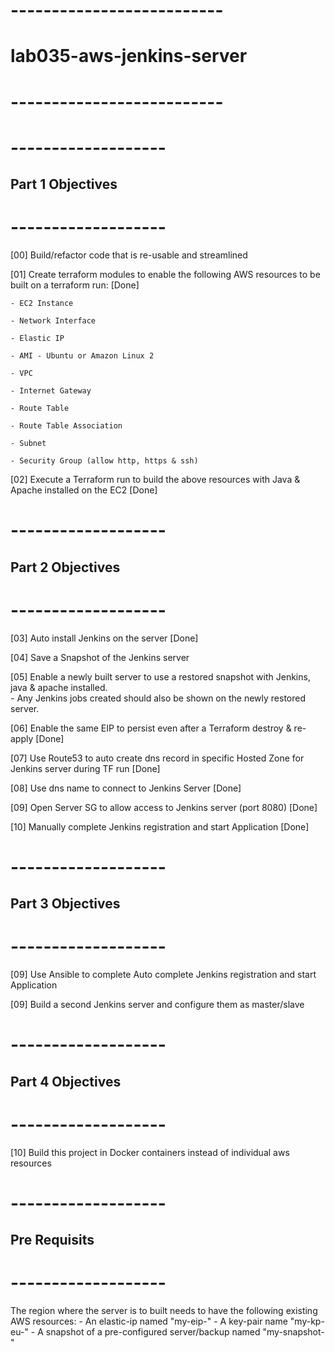 # --------------------------
# lab035-aws-jenkins-server
# --------------------------


# -------------------
## Part 1 Objectives
# -------------------
[00] Build/refactor code that is re-usable and streamlined

[01] Create terraform modules to enable the following AWS resources to be built on a terraform run: [Done]

    - EC2 Instance 

    - Network Interface 

    - Elastic IP 

    - AMI - Ubuntu or Amazon Linux 2 

    - VPC 

    - Internet Gateway

    - Route Table

    - Route Table Association

    - Subnet

    - Security Group (allow http, https & ssh)

[02] Execute a Terraform run to build the above resources with Java & Apache installed on the EC2 [Done]



# -------------------
## Part 2 Objectives
# -------------------

[03] Auto install Jenkins on the server [Done]

[04] Save a Snapshot of the Jenkins server

[05] Enable a newly built server to use a restored snapshot with Jenkins, java & apache installed.  
        - Any Jenkins jobs created should also be shown on the newly restored server.

[06] Enable the same EIP to persist even after a Terraform destroy & re-apply [Done]

[07] Use Route53 to auto create dns record in specific Hosted Zone for Jenkins server during TF run [Done]

[08] Use dns name to connect to Jenkins Server [Done]

[09] Open Server SG to allow access to Jenkins server (port 8080) [Done]

[10] Manually complete Jenkins registration and start Application [Done]



# -------------------
## Part 3 Objectives
# -------------------

[09] Use Ansible to complete Auto complete Jenkins registration and start Application

[09] Build a second Jenkins server and configure them as master/slave


# -------------------
## Part 4 Objectives
# -------------------

[10] Build this project in Docker containers instead of individual aws resources




# -------------------
## Pre Requisits
# -------------------
The region where the server is to built needs to have the following existing AWS resources:
        - An elastic-ip named "my-eip-<region>"
        - A key-pair name "my-kp-eu-<region>"
        - A snapshot of a pre-configured server/backup named "my-snapshot-<region>"
